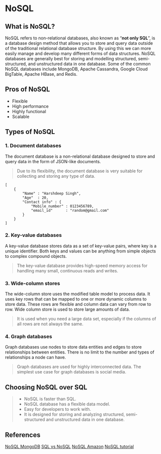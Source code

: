 # NoSQL

## What is NoSQL?

NoSQL refers to non-relational databases, also known as “**not only SQL**”, is a database design method that allows you to store and query data outside of the traditional relational database structure. By using this we can more easily manage and develop many different forms of data structures. NoSQL databases are generally best for storing and modelling structured, semi-structured, and unstructured data in one database. Some of the common NoSQL databases include MongoDB, Apache Cassandra, Google Cloud BigTable, Apache HBase, and Redis.

## Pros of NoSQL

- Flexible
- High performance
- Highly functional
- Scalable

## Types of NoSQL

### 1. Document databases

The document database is a non-relational database designed to store and query data in the form of JSON-like documents.

> Due to its flexibility, the document database is very suitable for collecting and storing any type of data.

```
[
    {
        "Name" : "Harshdeep Singh",
        "Age"  : 20,
        "Contact info" : {
            "Mobile_number" : 0123456789,
            "email_id"      : "random@gmail.com"
        }
    }
]
```

### 2. Key-value databases

A key-value database stores data as a set of key-value pairs, where key is a unique identifier. Both keys and values ​​can be anything from simple objects to complex compound objects.

> The key-value database provides high-speed memory access for handling many small, continuous reads and writes.

### 3. Wide-column stores

The wide-column store uses the modified table model to process data. It uses key rows that can be mapped to one or more dynamic columns to store data. These rows are flexible and column data can vary from row to row. Wide column store is used to store large amounts of data.

> It is used when you need a large data set, especially if the columns of all rows are not always the same.

### 4. Graph databases

Graph databases use nodes to store data entities and edges to store relationships between entities. There is no limit to the number and types of relationships a node can have.

> Graph databases are used for highly interconnected data. The simplest use case for graph databases is social media.

## Choosing NoSQL over SQL

> - NoSQL is faster than SQL.
> - NoSQL database has a flexible data model.
> - Easy for developers to work with.
> - It is designed for storing and analyzing structured, semi-structured and unstructured data in one database.

## References

[NoSQL MongoDB](https://www.mongodb.com/nosql-explained)
[SQL vs NoSQL](https://www.imaginarycloud.com/blog/sql-vs-nosql/)
[NoSQL Amazon](https://aws.amazon.com/nosql/)
[NoSQL tutorial](https://www.guru99.com/nosql-tutorial.html)

